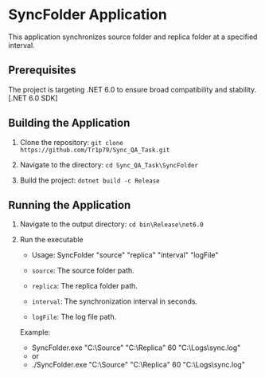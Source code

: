 # SyncFolder Application

This application synchronizes source folder and replica folder at a specified interval. 

## Prerequisites

The project is targeting .NET 6.0 to ensure broad compatibility and stability. [.NET 6.0 SDK]

## Building the Application

1. Clone the repository:
   `git clone https://github.com/Tr1p79/Sync_QA_Task.git`
    
2. Navigate to the directory:
   `cd Sync_QA_Task\SyncFolder`

3. Build the project:
    `dotnet build -c Release`

## Running the Application

1. Navigate to the output directory:
    `cd bin\Release\net6.0`

2. Run the executable 
    - Usage: SyncFolder "source" "replica" "interval" "logFile"

    - `source`: The source folder path.
    - `replica`: The replica folder path.
    - `interval`: The synchronization interval in seconds.
    - `logFile`: The log file path.

    Example:
    - SyncFolder.exe "C:\Source" "C:\Replica" 60 "C:\Logs\sync.log"
    - or 
    - ./SyncFolder.exe "C:\Source" "C:\Replica" 60 "C:\Logs\sync.log"





